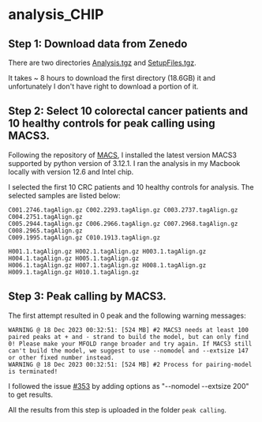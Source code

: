 # analysis_CHIP
## Step 1: Download data from Zenedo
There are two directories [Analysis.tgz](https://zenodo.org/records/4277001/files/Analysis.tgz?download=1) and [SetupFiles.tgz](https://zenodo.org/records/4277001/files/SetupFiles.tgz?download=1).

It takes ~ 8 hours to download the first directory (18.6GB) it and unfortunately I don't have right to download a portion of it.

## Step 2: Select 10 colorectal cancer patients and 10 healthy controls for peak calling using MACS3.
Following the repository of [MACS](https://github.com/macs3-project/MACS), I installed the latest version MACS3 supported by python version of 3.12.1. I ran the analysis in my Macbook locally with version 12.6 and Intel chip.

I selected the first 10 CRC patients and 10 healthy controls for analysis. The selected samples are listed below:
```
C001.2746.tagAlign.gz C002.2293.tagAlign.gz C003.2737.tagAlign.gz C004.2751.tagAlign.gz
C005.2944.tagAlign.gz C006.2966.tagAlign.gz C007.2968.tagAlign.gz C008.2965.tagAlign.gz
C009.1995.tagAlign.gz C010.1913.tagAlign.gz
```
```
H001.1.tagAlign.gz H002.1.tagAlign.gz H003.1.tagAlign.gz H004.1.tagAlign.gz H005.1.tagAlign.gz
H006.1.tagAlign.gz H007.1.tagAlign.gz H008.1.tagAlign.gz H009.1.tagAlign.gz H010.1.tagAlign.gz
```
## Step 3: Peak calling by MACS3.

The first attempt resulted in 0 peak and the following warning messages:
```
WARNING @ 18 Dec 2023 00:32:51: [524 MB] #2 MACS3 needs at least 100 paired peaks at + and - strand to build the model, but can only find 0! Please make your MFOLD range broader and try again. If MACS3 still can't build the model, we suggest to use --nomodel and --extsize 147 or other fixed number instead. 
WARNING @ 18 Dec 2023 00:32:51: [524 MB] #2 Process for pairing-model is terminated!
```
I followed the issue [#353](https://github.com/macs3-project/MACS/issues/353) by adding options as "--nomodel --extsize 200" to get results.

All the results from this step is uploaded in the folder `peak calling`.
